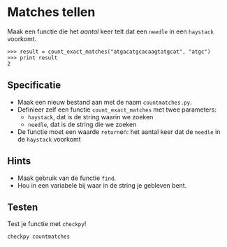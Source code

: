 # Matches tellen

Maak een functie die het *aantal* keer telt dat een `needle` in een `haystack` voorkomt.

    >>> result = count_exact_matches("atgacatgcacaagtatgcat", "atgc")
    >>> print result
    2

## Specificatie

- Maak een nieuw bestand aan met de naam `countmatches.py`.
- Definieer zelf een functie `count_exact_matches` met twee parameters:
	- `haystack`, dat is de string waarin we zoeken
	- `needle`, dat is de string die we zoeken
- De functie moet een waarde `return`en: het aantal keer dat de `needle` in de `haystack` voorkomt

## Hints

- Maak gebruik van de functie `find`.
- Hou in een variabele bij waar in de string je gebleven bent.

## Testen

Test je functie met `checkpy`!

    checkpy countmatches
